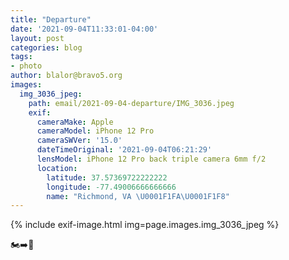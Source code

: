 ```yaml
---
title: "Departure"
date: '2021-09-04T11:33:01-04:00'
layout: post
categories: blog
tags:
- photo
author: blalor@bravo5.org
images:
  img_3036_jpeg:
    path: email/2021-09-04-departure/IMG_3036.jpeg
    exif:
      cameraMake: Apple
      cameraModel: iPhone 12 Pro
      cameraSWVer: '15.0'
      dateTimeOriginal: '2021-09-04T06:21:29'
      lensModel: iPhone 12 Pro back triple camera 6mm f/2
      location:
        latitude: 37.57369722222222
        longitude: -77.49006666666666
        name: "Richmond, VA \U0001F1FA\U0001F1F8"
---
```


{% include exif-image.html img=page.images.img_3036_jpeg %}

🏍➡️🧂



